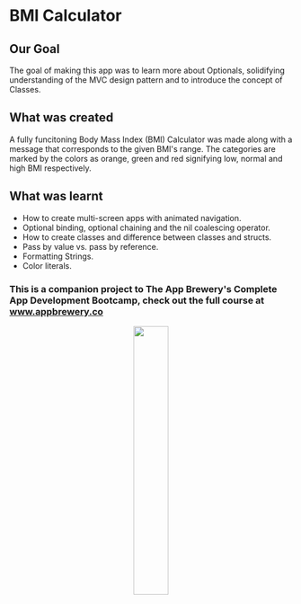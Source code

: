 


#  BMI Calculator

## Our Goal

The goal of making this app was to learn more about Optionals, solidifying understanding of the MVC design pattern and to introduce the concept of Classes.

## What was created

A fully funcitoning Body Mass Index (BMI) Calculator was made along with a message that corresponds to the given BMI's range. The categories are marked by the colors as orange, green and red signifying low, normal and high BMI respectively.

## What was learnt

* How to create multi-screen apps with animated navigation.
* Optional binding, optional chaining and the nil coalescing operator.
* How to create classes and difference between classes and structs. 
* Pass by value vs. pass by reference. 
* Formatting Strings. 
* Color literals.


### This is a companion project to The App Brewery's Complete App Development Bootcamp, check out the full course at www.appbrewery.co

<html><center><img src = "https://user-images.githubusercontent.com/76657562/218836794-79ed39f2-dfb9-4128-97c1-06ce1c713ade.png" width = "35%" height = "35%"></center></html>



